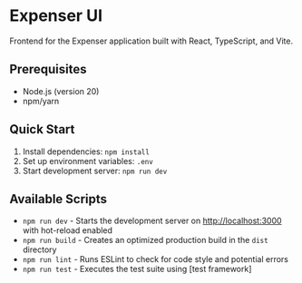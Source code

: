 # Expenser UI

Frontend for the Expenser application built with React, TypeScript, and Vite.

## Prerequisites

- Node.js (version 20)
- npm/yarn

## Quick Start

1. Install dependencies: `npm install`
2. Set up environment variables: `.env`
3. Start development server: `npm run dev`

## Available Scripts

- `npm run dev` - Starts the development server on <http://localhost:3000> with hot-reload enabled
- `npm run build` - Creates an optimized production build in the `dist` directory
- `npm run lint` - Runs ESLint to check for code style and potential errors
- `npm run test` - Executes the test suite using [test framework]

